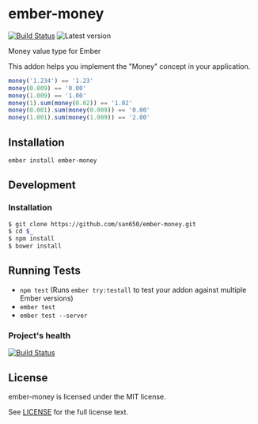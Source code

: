 # ember-money

[![Build Status](https://travis-ci.org/san650/ember-money.svg?branch=master)](https://travis-ci.org/san650/ember-money)
![Latest version](https://img.shields.io/npm/v/ember-money.svg)

Money value type for Ember

This addon helps you implement the "Money" concept in your application.

```js
money('1.234') == '1.23'
money(0.009) == '0.00'
money(1.009) == '1.00'
money(1).sum(money(0.02)) == '1.02'
money(0.001).sum(money(0.009)) == '0.00'
money(1.001).sum(money(1.009)) == '2.00'
```

## Installation

```sh
ember install ember-money
```

## Development

### Installation

```sh
$ git clone https://github.com/san650/ember-money.git
$ cd $_
$ npm install
$ bower install
```

## Running Tests

* `npm test` (Runs `ember try:testall` to test your addon against multiple Ember versions)
* `ember test`
* `ember test --server`

### Project's health

[![Build Status](https://travis-ci.org/san650/ember-money.svg?branch=master)](https://travis-ci.org/san650/ember-money)

## License

ember-money is licensed under the MIT license.

See [LICENSE](./LICENSE.md) for the full license text.
